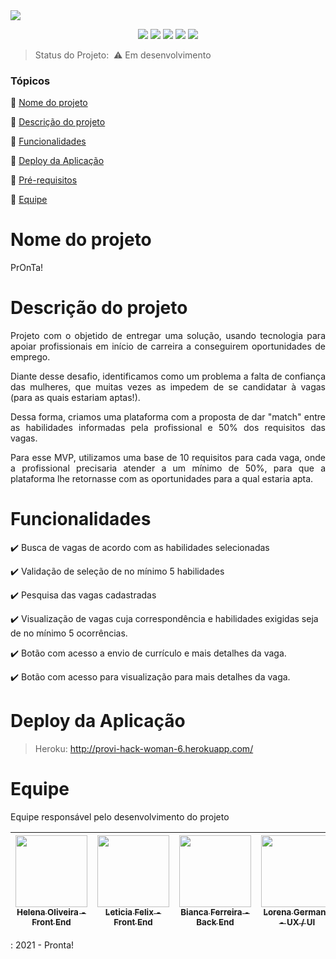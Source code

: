 <img src="https://user-images.githubusercontent.com/72107976/107159296-b725ed80-696d-11eb-9bc2-bbecc06c6d46.jpg"> 

<p align="center">
  <img src="https://img.shields.io/static/v1?label=Heroku&message=deploy&color=blue&style=for-the-badge&logo=heroku"/>
  <img src="http://img.shields.io/static/v1?label=Ruby&message=2.6.6&color=red&style=for-the-badge&logo=ruby"/>
  <img src="http://img.shields.io/static/v1?label=Ruby%20On%20Rails%20&message=6.0.3.4&color=red&style=for-the-badge&logo=ruby"/>
  <img src="http://img.shields.io/static/v1?label=PostgreSQL&message=database&color=GREEN&style=for-the-badge&logo=postgresql"/>
   <img src="http://img.shields.io/static/v1?label=STATUS&message=EM%20DESENVOLVIMENTO&color=yellow&style=for-the-badge"/>
</p>


> Status do Projeto: ​​ :warning: Em desenvolvimento

### Tópicos 

:small_blue_diamond: [Nome do projeto](#nome-do-projeto)

:small_blue_diamond: [Descrição do projeto](#descrição-do-projeto)

:small_blue_diamond: [Funcionalidades](#funcionalidades)

:small_blue_diamond: [Deploy da Aplicação](#deploy-da-aplicação-dash)

:small_blue_diamond: [Pré-requisitos](#pré-requisitos)

:small_blue_diamond: [Equipe](#equipe)





<h1 id="nome-do-projeto"> Nome do projeto </h1>

<p align="justify">
  PrOnTa!
</p>

<h1 id="descrição-do-projeto">Descrição do projeto</h1>

<p align="justify">
  Projeto com o objetido de entregar uma solução, usando tecnologia para apoiar profissionais em início de carreira a conseguirem oportunidades de emprego. 
</p>
<p align="justify">
  Diante desse desafio, identificamos como um problema a falta de confiança das mulheres, que muitas vezes as impedem de se candidatar à vagas (para as quais estariam aptas!). 
</p>
<p align="justify">
  Dessa forma, criamos uma plataforma com a proposta de dar "match" entre as habilidades informadas pela profissional e 50% dos requisitos das vagas.
</p>
<p align="justify">
  Para esse MVP, utilizamos uma base de 10 requisitos para cada vaga, onde a profissional precisaria atender a um mínimo de 50%, para que a plataforma lhe retornasse com as oportunidades para a qual estaria apta.
</p>

<h1 id="funcionalidades">Funcionalidades</h1>

:heavy_check_mark: Busca de vagas de acordo com as habilidades selecionadas

:heavy_check_mark: Validação de seleção de no mínimo 5 habilidades

:heavy_check_mark: Pesquisa das vagas cadastradas

:heavy_check_mark: Visualização de vagas cuja correspondência e habilidades exigidas seja de no mínimo 5 ocorrências.

:heavy_check_mark: Botão com acesso a envio de currículo e mais detalhes da vaga.

:heavy_check_mark: Botão com acesso para visualização para mais detalhes da vaga.





<h1 id="deploy-da-aplicação-dash">Deploy da Aplicação</h1>

> Heroku: http://provi-hack-woman-6.herokuapp.com/





<h1 id="equipe">Equipe</h1>

Equipe responsável pelo desenvolvimento do projeto

|  [<img src="https://avatars.githubusercontent.com/u/72107976?s=460&u=7cf8fdc51c8550fc6cdcbacd03b535e0cc262775&v=4" width=115><br><sub>Helena Oliveira - Front End</sub>](https://github.com/HELENA-HOS) | [<img src="https://avatars.githubusercontent.com/u/53658438?s=400&v=4" width=115><br><sub>Leticia Felix - Front End</sub>](https://github.com/leticiafs) |  [<img src="https://avatars.githubusercontent.com/u/61853312?s=460&u=3189de568afeef86b5f1a152ded5994d3055a103&v=4" width=115><br><sub>Bianca Ferreira - Back End</sub>](https://github.com/biancaferreiralp) | [<img src="https://media-exp1.licdn.com/dms/image/C4D03AQFZUVHmpKE-Uw/profile-displayphoto-shrink_800_800/0/1608643616292?e=1618444800&v=beta&t=ZSMb1809GD3AX_4KoSWNDazTUCm_M7Rf7R2PbPWNkwA" width=115><br><sub>Lorena Germano - UX / UI</sub>](https://www.linkedin.com/in/lagermano/) | [<img src="https://media-exp1.licdn.com/dms/image/C4D03AQEd0jpsdzUcdw/profile-displayphoto-shrink_800_800/0/1547056816302?e=1618444800&v=beta&t=QxKqRBZnOzUBQ1tDHr1SRex3XMc3lLA4lKBRdQj51JU" width=115><br><sub>Talita Arena - Produto</sub>](https://www.linkedin.com/in/talita-arena/) |
| :---: | :---: | :---: | :---: | :---: 

: 2021 - Pronta!